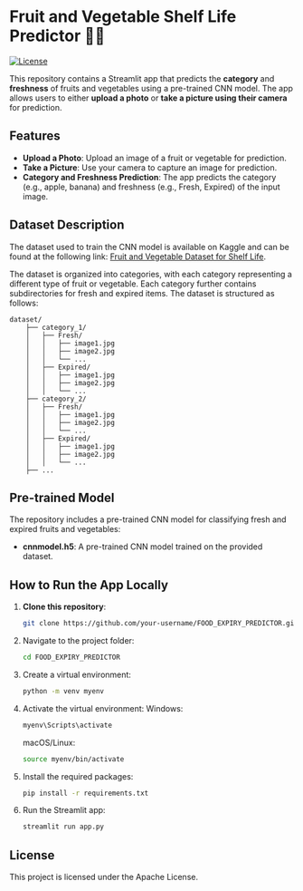 # Fruit and Vegetable Shelf Life Predictor 🍎🥕

[![License](https://img.shields.io/badge/License-Apache_2.0-blue.svg)](https://opensource.org/licenses/Apache-2.0)

This repository contains a Streamlit app that predicts the **category** and **freshness** of fruits and vegetables using a pre-trained CNN model. The app allows users to either **upload a photo** or **take a picture using their camera** for prediction.

## Features
- **Upload a Photo**: Upload an image of a fruit or vegetable for prediction.
- **Take a Picture**: Use your camera to capture an image for prediction.
- **Category and Freshness Prediction**: The app predicts the category (e.g., apple, banana) and freshness (e.g., Fresh, Expired) of the input image.

## Dataset Description
The dataset used to train the CNN model is available on Kaggle and can be found at the following link: [Fruit and Vegetable Dataset for Shelf Life](https://www.kaggle.com/datasets/your-dataset-link).

The dataset is organized into categories, with each category representing a different type of fruit or vegetable. Each category further contains subdirectories for fresh and expired items. The dataset is structured as follows:
```
dataset/
    ├── category_1/
    │   ├── Fresh/
    │   │   ├── image1.jpg
    │   │   ├── image2.jpg
    │   │   └── ...
    │   ├── Expired/
    │   │   ├── image1.jpg
    │   │   ├── image2.jpg
    │   │   └── ...
    ├── category_2/
    │   ├── Fresh/
    │   │   ├── image1.jpg
    │   │   ├── image2.jpg
    │   │   └── ...
    │   ├── Expired/
    │   │   ├── image1.jpg
    │   │   ├── image2.jpg
    │   │   └── ...
    ├── ...
```
## Pre-trained Model
The repository includes a pre-trained CNN model for classifying fresh and expired fruits and vegetables:
- **cnnmodel.h5**: A pre-trained CNN model trained on the provided dataset.

## How to Run the App Locally

1. **Clone this repository**:
   ```bash
   git clone https://github.com/your-username/FOOD_EXPIRY_PREDICTOR.git
   ```
2. Navigate to the project folder:
    ```bash
    cd FOOD_EXPIRY_PREDICTOR
    ```
3. Create a virtual environment:
    ```bash
    python -m venv myenv
    ```
4. Activate the virtual environment:
    Windows:
    ```bash
    myenv\Scripts\activate
    ```
    macOS/Linux:
    ```bash
    source myenv/bin/activate
    ```
5. Install the required packages:
    ```bash
    pip install -r requirements.txt
    ```

6. Run the Streamlit app:
    ```bash
    streamlit run app.py
    ```

## License

This project is licensed under the Apache License.
